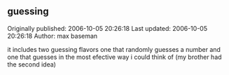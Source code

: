 ## guessing 
Originally published: 2006-10-05 20:26:18 
Last updated: 2006-10-05 20:26:18 
Author: max baseman 
 
it includes two guessing flavors one that randomly guesses a number and one that guesses in the most efective way i could think of (my brother had the second idea)